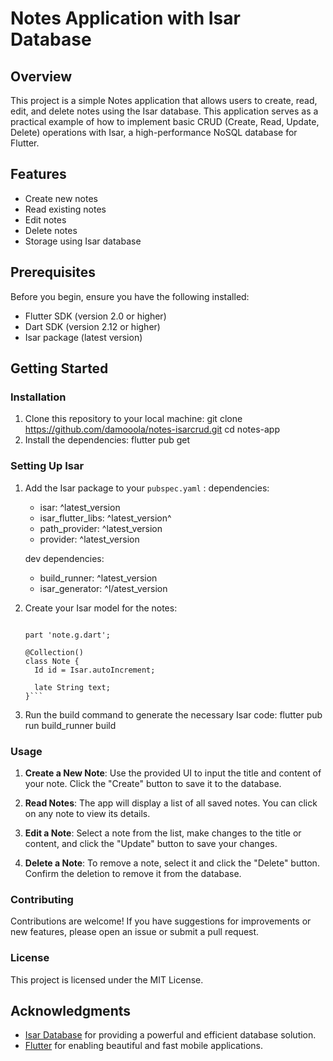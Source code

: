 
# Notes Application with Isar Database

## Overview

This project is a simple Notes application that allows users to create, read, edit, and delete notes using the Isar database. This application serves as a practical example of how to implement basic CRUD (Create, Read, Update, Delete) operations with Isar, a high-performance NoSQL database for Flutter.

## Features

- Create new notes
- Read existing notes
- Edit notes
- Delete notes
- Storage using Isar database

## Prerequisites

Before you begin, ensure you have the following installed:

- Flutter SDK (version 2.0 or higher)
- Dart SDK (version 2.12 or higher)
- Isar package (latest version)

## Getting Started

### Installation

1. Clone this repository to your local machine:
git clone <https://github.com/damooola/notes-isarcrud.git>
   cd notes-app
2. Install the dependencies:
flutter pub get

### Setting Up Isar

1. Add the Isar package to your  `pubspec.yaml` :
   dependencies:

   - isar: ^latest_version
   - isar_flutter_libs: ^latest_version^
   - path_provider: ^latest_version
   - provider: ^latest_version

   dev dependencies:

   - build_runner: ^latest_version
   - isar_generator: ^l/atest_version

2. Create your Isar model for the notes:

   ```import 'package:isa/isar.dart';

   part 'note.g.dart';

   @Collection()
   class Note {
     Id id = Isar.autoIncrement;

     late String text;
   }```

3. Run the build command to generate the necessary Isar code:
flutter pub run build_runner build

### Usage

1. **Create a New Note**: Use the provided UI to input the title and content of your note. Click the "Create" button to save it to the database.

2. **Read Notes**: The app will display a list of all saved notes. You can click on any note to view its details.

3. **Edit a Note**: Select a note from the list, make changes to the title or content, and click the "Update" button to save your changes.

4. **Delete a Note**: To remove a note, select it and click the "Delete" button. Confirm the deletion to remove it from the database.

### Contributing

Contributions are welcome! If you have suggestions for improvements or new features, please open an issue or submit a pull request.

### License

This project is licensed under the MIT License.

## Acknowledgments

- [Isar Database](https://isar.dev/) for providing a powerful and efficient database solution.
- [Flutter](https://flutter.dev/) for enabling beautiful and fast mobile applications.
